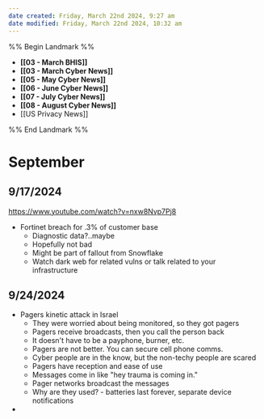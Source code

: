 ```yaml
---
date created: Friday, March 22nd 2024, 9:27 am
date modified: Friday, March 22nd 2024, 10:32 am
---
```


%% Begin Landmark %%
- **[[03 - March BHIS]]**
- **[[03 - March Cyber News]]**
- **[[05 - May Cyber News]]**
- **[[06 - June Cyber News]]**
- **[[07 - July Cyber News]]**
- **[[08 - August Cyber News]]**
- [[US Privacy News]]

%% End Landmark %%

# September

## 9/17/2024

https://www.youtube.com/watch?v=nxw8Nvp7Pj8

- Fortinet breach for .3% of customer base
    - Diagnostic data?..maybe
    - Hopefully not bad
    - Might be part of fallout from Snowflake
    - Watch dark web for related vulns or talk related to your infrastructure

## 9/24/2024

- Pagers kinetic attack in Israel
    - They were worried about being monitored, so they got pagers
    - Pagers receive broadcasts, then you call the person back
    - It doesn't have to be a payphone, burner, etc.
    - Pagers are not better. You can secure cell phone comms.
    - Cyber people are in the know, but the non-techy people are scared
    - Pagers have reception and ease of use
    - Messages come in like "hey trauma is coming in."
    - Pager networks broadcast the messages
    - Why are they used? - batteries last forever, separate device notifications
- 